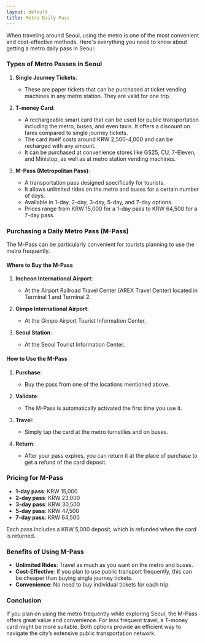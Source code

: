 ```yaml
---                                                                                                                       
layout: default
title: Metro Daily Pass
---
```

When traveling around Seoul, using the metro is one of the most convenient and cost-effective methods. Here's everything you need to know about getting a metro daily pass in Seoul:

### Types of Metro Passes in Seoul

1. **Single Journey Tickets**:
   - These are paper tickets that can be purchased at ticket vending machines in any metro station. They are valid for one trip.

2. **T-money Card**:
   - A rechargeable smart card that can be used for public transportation including the metro, buses, and even taxis. It offers a discount on fares compared to single journey tickets.
   - The card itself costs around KRW 2,500-4,000 and can be recharged with any amount.
   - It can be purchased at convenience stores like GS25, CU, 7-Eleven, and Ministop, as well as at metro station vending machines.

3. **M-Pass (Metropolitan Pass)**:
   - A transportation pass designed specifically for tourists.
   - It allows unlimited rides on the metro and buses for a certain number of days.
   - Available in 1-day, 2-day, 3-day, 5-day, and 7-day options.
   - Prices range from KRW 15,000 for a 1-day pass to KRW 64,500 for a 7-day pass.

### Purchasing a Daily Metro Pass (M-Pass)

The M-Pass can be particularly convenient for tourists planning to use the metro frequently.

#### Where to Buy the M-Pass

1. **Incheon International Airport**:
   - At the Airport Railroad Travel Center (AREX Travel Center) located in Terminal 1 and Terminal 2.

2. **Gimpo International Airport**:
   - At the Gimpo Airport Tourist Information Center.

3. **Seoul Station**:
   - At the Seoul Tourist Information Center.

#### How to Use the M-Pass

1. **Purchase**:
   - Buy the pass from one of the locations mentioned above.

2. **Validate**:
   - The M-Pass is automatically activated the first time you use it.

3. **Travel**:
   - Simply tap the card at the metro turnstiles and on buses.

4. **Return**:
   - After your pass expires, you can return it at the place of purchase to get a refund of the card deposit.

### Pricing for M-Pass

- **1-day pass**: KRW 15,000
- **2-day pass**: KRW 23,000
- **3-day pass**: KRW 30,500
- **5-day pass**: KRW 47,500
- **7-day pass**: KRW 64,500

Each pass includes a KRW 5,000 deposit, which is refunded when the card is returned.

### Benefits of Using M-Pass

- **Unlimited Rides**: Travel as much as you want on the metro and buses.
- **Cost-Effective**: If you plan to use public transport frequently, this can be cheaper than buying single journey tickets.
- **Convenience**: No need to buy individual tickets for each trip.

### Conclusion

If you plan on using the metro frequently while exploring Seoul, the M-Pass offers great value and convenience. For less frequent travel, a T-money card might be more suitable. Both options provide an efficient way to navigate the city’s extensive public transportation network.

